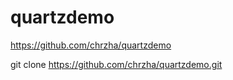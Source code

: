 # quartzdemo

https://github.com/chrzha/quartzdemo

git clone https://github.com/chrzha/quartzdemo.git
